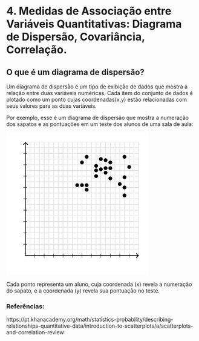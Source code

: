 <h1>4. Medidas de Associação entre Variáveis Quantitativas: Diagrama de Dispersão, Covariância, Correlação.</h1>
<h2>O que é um diagrama de dispersão?</h2>
<p>Um diagrama de dispersão é um tipo de exibição de dados que mostra a relação entre duas variáveis numéricas. Cada item do conjunto de dados é plotado como um ponto cujas coordenadas(x,y) estão relacionadas com seus valores para as duas variáveis.</p>
<p>Por exemplo, esse é um diagrama de dispersão que mostra a numeração dos sapatos e as pontuações em um teste dos alunos de uma sala de aula:</p>
<img src="Scatter-Diagram.jpg">
<p>Cada ponto representa um aluno, cuja coordenada (x) revela a numeração do sapato, e a coordenada (y) revela sua pontuação no teste.</p>
<h3>Referências:</h3>
<p>https://pt.khanacademy.org/math/statistics-probability/describing-relationships-quantitative-data/introduction-to-scatterplots/a/scatterplots-and-correlation-review</p>
